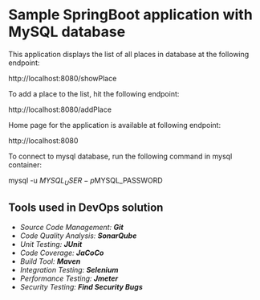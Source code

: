 # Sample SpringBoot application with MySQL database

This application displays the list of all places in database at the following endpoint:

http://localhost:8080/showPlace

To add a place to the list, hit the following endpoint:

http://localhost:8080/addPlace

Home page for the application is available at following endpoint:

http://localhost:8080

To connect to mysql database, run the following command in mysql container:

mysql -u $MYSQL_USER -p$MYSQL_PASSWORD

##  Tools used in DevOps solution

* _Source Code Management:_ **_Git_**
* _Code Quality Analysis:_ **_SonarQube_**
* _Unit Testing:_ **_JUnit_**
* _Code Coverage:_ **_JaCoCo_**
* _Build Tool:_ **_Maven_**
* _Integration Testing:_ **_Selenium_**
* _Performance Testing:_ **_Jmeter_**
* _Security Testing:_ **_Find Security Bugs_**
